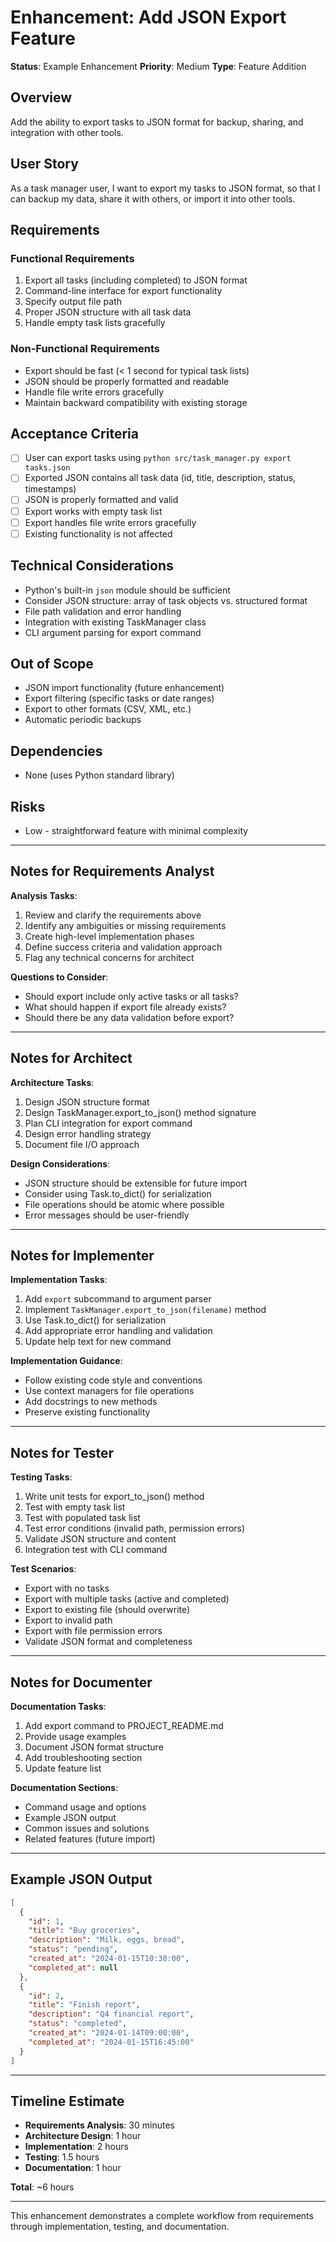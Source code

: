 # Enhancement: Add JSON Export Feature

**Status**: Example Enhancement
**Priority**: Medium
**Type**: Feature Addition

## Overview

Add the ability to export tasks to JSON format for backup, sharing, and integration with other tools.

## User Story

As a task manager user, I want to export my tasks to JSON format, so that I can backup my data, share it with others, or import it into other tools.

## Requirements

### Functional Requirements
1. Export all tasks (including completed) to JSON format
2. Command-line interface for export functionality
3. Specify output file path
4. Proper JSON structure with all task data
5. Handle empty task lists gracefully

### Non-Functional Requirements
- Export should be fast (< 1 second for typical task lists)
- JSON should be properly formatted and readable
- Handle file write errors gracefully
- Maintain backward compatibility with existing storage

## Acceptance Criteria

- [ ] User can export tasks using `python src/task_manager.py export tasks.json`
- [ ] Exported JSON contains all task data (id, title, description, status, timestamps)
- [ ] JSON is properly formatted and valid
- [ ] Export works with empty task list
- [ ] Export handles file write errors gracefully
- [ ] Existing functionality is not affected

## Technical Considerations

- Python's built-in `json` module should be sufficient
- Consider JSON structure: array of task objects vs. structured format
- File path validation and error handling
- Integration with existing TaskManager class
- CLI argument parsing for export command

## Out of Scope

- JSON import functionality (future enhancement)
- Export filtering (specific tasks or date ranges)
- Export to other formats (CSV, XML, etc.)
- Automatic periodic backups

## Dependencies

- None (uses Python standard library)

## Risks

- Low - straightforward feature with minimal complexity

---

## Notes for Requirements Analyst

**Analysis Tasks**:
1. Review and clarify the requirements above
2. Identify any ambiguities or missing requirements
3. Create high-level implementation phases
4. Define success criteria and validation approach
5. Flag any technical concerns for architect

**Questions to Consider**:
- Should export include only active tasks or all tasks?
- What should happen if export file already exists?
- Should there be any data validation before export?

---

## Notes for Architect

**Architecture Tasks**:
1. Design JSON structure format
2. Design TaskManager.export_to_json() method signature
3. Plan CLI integration for export command
4. Design error handling strategy
5. Document file I/O approach

**Design Considerations**:
- JSON structure should be extensible for future import
- Consider using Task.to_dict() for serialization
- File operations should be atomic where possible
- Error messages should be user-friendly

---

## Notes for Implementer

**Implementation Tasks**:
1. Add `export` subcommand to argument parser
2. Implement `TaskManager.export_to_json(filename)` method
3. Use Task.to_dict() for serialization
4. Add appropriate error handling and validation
5. Update help text for new command

**Implementation Guidance**:
- Follow existing code style and conventions
- Use context managers for file operations
- Add docstrings to new methods
- Preserve existing functionality

---

## Notes for Tester

**Testing Tasks**:
1. Write unit tests for export_to_json() method
2. Test with empty task list
3. Test with populated task list
4. Test error conditions (invalid path, permission errors)
5. Validate JSON structure and content
6. Integration test with CLI command

**Test Scenarios**:
- Export with no tasks
- Export with multiple tasks (active and completed)
- Export to existing file (should overwrite)
- Export to invalid path
- Export with file permission errors
- Validate JSON format and completeness

---

## Notes for Documenter

**Documentation Tasks**:
1. Add export command to PROJECT_README.md
2. Provide usage examples
3. Document JSON format structure
4. Add troubleshooting section
5. Update feature list

**Documentation Sections**:
- Command usage and options
- Example JSON output
- Common issues and solutions
- Related features (future import)

---

## Example JSON Output

```json
[
  {
    "id": 1,
    "title": "Buy groceries",
    "description": "Milk, eggs, bread",
    "status": "pending",
    "created_at": "2024-01-15T10:30:00",
    "completed_at": null
  },
  {
    "id": 2,
    "title": "Finish report",
    "description": "Q4 financial report",
    "status": "completed",
    "created_at": "2024-01-14T09:00:00",
    "completed_at": "2024-01-15T16:45:00"
  }
]
```

---

## Timeline Estimate

- **Requirements Analysis**: 30 minutes
- **Architecture Design**: 1 hour
- **Implementation**: 2 hours
- **Testing**: 1.5 hours
- **Documentation**: 1 hour

**Total**: ~6 hours

---

This enhancement demonstrates a complete workflow from requirements through implementation, testing, and documentation.
